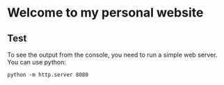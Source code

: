 # Welcome to my personal website

## Test
To see the output from the console, you need to run a simple web server.
You can use python:
```
python -m http.server 8080
```